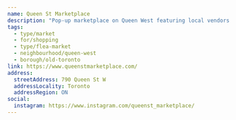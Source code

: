 ```yaml
---
name: Queen St Marketplace
description: "Pop-up marketplace on Queen West featuring local vendors and artisans. Check website for dates and locations."
tags:
  - type/market
  - for/shopping
  - type/flea-market
  - neighbourhood/queen-west
  - borough/old-toronto
link: https://www.queenstmarketplace.com/
address:
  streetAddress: 790 Queen St W
  addressLocality: Toronto
  addressRegion: ON
social:
  instagram: https://www.instagram.com/queenst_marketplace/
---
```

